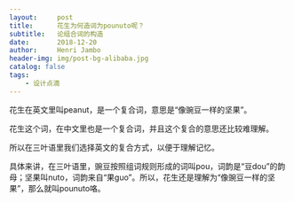 ```yaml
---
layout:     post
title:      花生为何造词为pounuto呢？
subtitle:   论组合词的构造
date:       2018-12-20
author:     Henri Jambo
header-img: img/post-bg-alibaba.jpg
catalog: false
tags:
    - 设计点滴
---
```


花生在英文里叫peanut，是一个复合词，意思是“像豌豆一样的坚果”。

花生这个词，在中文里也是一个复合词，并且这个复合的意思还比较难理解。

所以在三叶语里我们选择英文的复合方式，以便于理解记忆。

具体来讲，在三叶语里，豌豆按照组词规则形成的词叫pou，词韵是“豆dou”的韵母；坚果叫nuto，词韵来自“果guo”。所以，花生还是理解为“像豌豆一样的坚果”，那么就叫pounuto咯。
